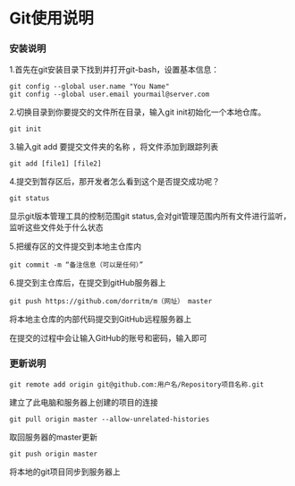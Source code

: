 # Git使用说明

### 安装说明

1.首先在git安装目录下找到并打开git-bash，设置基本信息：

```
git config --global user.name "You Name"
git config --global user.email yourmail@server.com
```

2.切换目录到你要提交的文件所在目录，输入git init初始化一个本地仓库。

```
git init
```

3.输入git add 要提交文件夹的名称 ，将文件添加到跟踪列表

```
git add [file1] [file2]
```

4.提交到暂存区后，那开发者怎么看到这个是否提交成功呢？

```
git status
```

显示git版本管理工具的控制范围git status,会对git管理范围内所有文件进行监听，监听这些文件处于什么状态

5.把缓存区的文件提交到本地主仓库内

```
git commit -m “备注信息（可以是任何）”
```

6.提交到主仓库后，在提交到gitHub服务器上

```
git push https://github.com/dorritm/m（网址） master
```

将本地主仓库的内部代码提交到GitHub远程服务器上

在提交的过程中会让输入GitHub的账号和密码，输入即可

### 更新说明

```
git remote add origin git@github.com:用户名/Repository项目名称.git
```

建立了此电脑和服务器上创建的项目的连接

```
git pull origin master --allow-unrelated-histories
```

取回服务器的master更新

```
git push origin master
```

将本地的git项目同步到服务器上